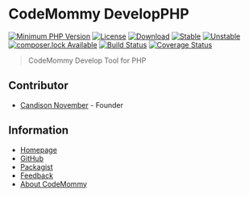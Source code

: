 # CodeMommy DevelopPHP

[![Minimum PHP Version](https://img.shields.io/badge/php->=5.3-8892BF.svg)](https://php.net)
[![License](https://poser.pugx.org/CodeMommy/DevelopPHP/license)](LICENSE)
[![Download](https://poser.pugx.org/CodeMommy/DevelopPHP/downloads)](https://packagist.org/packages/CodeMommy/DevelopPHP)
[![Stable](https://poser.pugx.org/CodeMommy/DevelopPHP/version)](https://packagist.org/packages/CodeMommy/DevelopPHP)
[![Unstable](https://poser.pugx.org/CodeMommy/DevelopPHP/v/unstable)](https://packagist.org/packages/CodeMommy/DevelopPHP)
[![composer.lock Available](https://poser.pugx.org/CodeMommy/DevelopPHP/composerlock)](https://packagist.org/packages/CodeMommy/DevelopPHP)
[![Build Status](https://travis-ci.org/CodeMommy/DevelopPHP.svg?branch=master)](https://travis-ci.org/CodeMommy/DevelopPHP)
[![Coverage Status](https://coveralls.io/repos/github/CodeMommy/DevelopPHP/badge.svg?branch=master)](https://coveralls.io/github/CodeMommy/DevelopPHP?branch=master)

> CodeMommy Develop Tool for PHP

## Contributor

- [Candison November](http://www.kandisheng.com) - Founder

## Information

- [Homepage](http://www.CodeMommy.com)
- [GitHub](https://github.com/CodeMommy/DevelopPHP)
- [Packagist](https://packagist.org/packages/CodeMommy/DevelopPHP)
- [Feedback](https://github.com/CodeMommy/DevelopPHP/issues)
- [About CodeMommy](https://github.com/CodeMommy/CodeMommy)